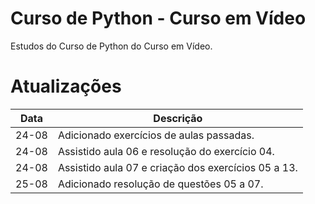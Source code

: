 # Curso de Python - Curso em Vídeo
 Estudos do Curso de Python do Curso em Vídeo.

# Atualizações

Data | Descrição |
 --- | --- 
 24-08 | Adicionado exercícios de aulas passadas.
 24-08 | Assistido aula 06 e resolução do exercício 04.
 24-08 | Assistido aula 07 e criação dos exercícios 05 a 13.
 25-08 | Adicionado resolução de questões 05 a 07.
